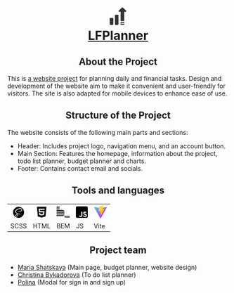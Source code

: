<h1 align="center"><a href="https://github.com/Christina-888/project_3"><img src="./assets/logo-euY8K5Au.svg" alt="logo" height="40"/> <br/> LFPlanner</a></h1>
<h2 align="center">About the Project</h2>
<p>This is <a href="https://github.com/Christina-888/project_3">a website project</a> for planning daily and financial tasks. Design and development of the website aim to make it convenient and user-friendly for visitors. The site is also adapted for mobile devices to enhance ease of use.</p>
<h2 align="center">Structure of the Project</h2>
<p>The website consists of the following main parts and sections:</p>
<ul> 
  <li>Header: Includes project logo, navigation menu, and an account button.</li>
  <li>Main Section: Features the homepage, information about the project, todo list planner, budget planner and charts.</li>
  <li>Footer: Contains contact email and socials.</li>
</ul>
<h2 align="center">Tools and languages</h2>
<table>
  <tr>
    <th><img src="./assets/readme_icons/sass.svg" alt="icon sass" height="25" /></th>
    <th><img src="./assets/readme_icons/html.svg" alt="icon html" height="30"/></th>
    <th><img src="./assets/readme_icons/bem.svg" alt="icon bem" height="30"/></th>
    <th><img src="./assets/readme_icons/js.svg" alt="icon js" height="30"/></th>
    <th><img src="./assets/readme_icons/vite.svg" alt="icon vite" height="30"/></th>
  </tr>
  <tr>
    <td>SCSS</td>
    <td>HTML</td>
    <td>BEM</td>
    <td>JS</td>
    <td>Vite</td>
  </tr>
</table>
<h2 align="center">Project team</h2>
<ul> 
  <li><a href="https://github.com/makfluffy575">Maria Shatskaya</a> (Main page, budget planner, website design)</li>
  <li><a href="https://github.com/Christina-888">Christina Bykadorova</a> (To do list planner)</li>
  <li><a href="https://github.com/Polindrom6">Polina</a> (Modal for sign in and sign up)</li>
</ul>
